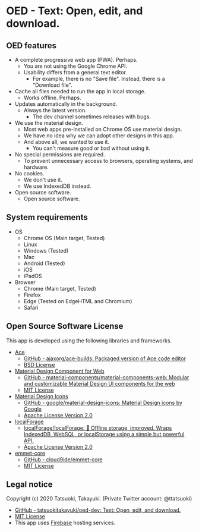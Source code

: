 # OED - Text: Open, edit, and download.

## OED features

- A complete progressive web app (PWA). Perhaps.
    - You are not using the Google Chrome API.
    - Usability differs from a general text editor.
        - For example, there is no "Save file". Instead, there is a "Download file".
- Cache all files needed to run the app in local storage.
    - Works offline. Perhaps.
- Updates automatically in the background.
    - Always the latest version.
        - The dev channel sometimes releases with bugs.
- We use the material design.
    - Most web apps pre-installed on Chrome OS use material design.
    - We have no idea why we can adopt other designs in this app.
    - And above all, we wanted to use it.
        - You can't measure good or bad without using it.
- No special permissions are required.
    - To prevent unnecessary access to browsers, operating systems, and hardware.
- No cookies.
    - We don't use it.
    - We use IndexedDB instead.
- Open source software.
    - Open source software.

## System requirements

- OS
    - Chrome OS (Main target, Tested)
    - Linux
    - Windows (Tested)
    - Mac
    - Android (Tested)
    - iOS
    - iPadOS
- Browser
    - Chrome (Main target, Tested)
    - Firefox
    - Edge (Tested on EdgeHTML and Chromium)
    - Safari

## Open Source Software License

This app is developed using the following libraries and frameworks.

- [Ace](https://ace.c9.io/)
    - [GitHub - ajaxorg/ace-builds: Packaged version of Ace code editor](https://github.com/ajaxorg/ace-builds/)
    - [BSD License](https://github.com/ajaxorg/ace-builds/blob/master/LICENSE)
- [Material Design Component for Web](https://material.io/develop/web/)
    - [GitHub - material-components/material-components-web: Modular and customizable Material Design UI components for the web](https://github.com/material-components/material-components-web)
    - [MIT License](https://github.com/material-components/material-components-web/blob/master/LICENSE)
- [Material Design Icons](https://google.github.io/material-design-icons/)
    - [GitHub - google/material-design-icons: Material Design icons by Google](https://github.com/google/material-design-icons)
    - [Apache License Version 2.0](https://github.com/google/material-design-icons/blob/master/LICENSE)
- [localForage](https://localforage.github.io/localForage/)
    - [localForage/localForage: 💾 Offline storage, improved. Wraps IndexedDB, WebSQL, or localStorage using a simple but powerful API.](https://github.com/localForage/localForage)
    - [Apache License Version 2.0](https://github.com/localForage/localForage/blob/master/LICENSE)
- [emmet-core](https://github.com/cloud9ide/emmet-core)
    - [GitHub - cloud9ide/emmet-core](https://github.com/cloud9ide/emmet-core)
    - [MIT License](https://github.com/cloud9ide/emmet-core/blob/master/LICENSE)

## Legal notice

Copyright (c) 2020 Tatsuoki, Takayuki.
(Private Twitter account: @ttatsuoki)
- [GitHub - tatsuokitakayuki/oed-dev: Text: Open, edit, and download.](https://github.com/tatsuokitakayuki/oed-dev)
- [MIT License](https://github.com/tatsuokitakayuki/oed-dev/blob/master/LICENSE)
- This app uses [Firebase](https://firebase.google.com/) hosting services.

